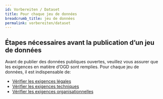 ```yaml
---
id: Vorbereiten / Dataset
title: Pour chaque jeu de données
breadcrumb_title: jeu de données
permalink: vorbereiten/dataset
---
```


## Étapes nécessaires avant la publication d’un jeu de données

Avant de publier des données publiques ouvertes, veuillez vous assurer que les exigences en matière d’OGD sont remplies. Pour chaque jeu de données, il est indispensable de:

- [Vérifier les exigences légales](dataset/rechtlicher-check.md)
- [Vérifier les exigences techniques](dataset/technischer-check.md)
- [Vérifier les exigences organisationnelles](dataset/organisatorischer-check.md)
